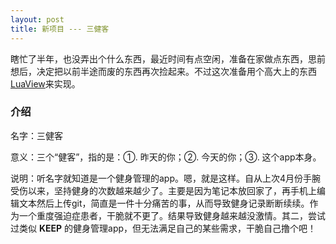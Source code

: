 ```yaml
---
layout: post
title: 新项目 --- 三健客
---
```


瞎忙了半年，也没弄出个什么东西，最近时间有点空闲，准备在家做点东西，思前想后，决定把以前半途而废的东西再次捡起来。不过这次准备用个高大上的东西[LuaView](https://github.com/alibaba/LuaViewSDK)来实现。

### 介绍

名字：三健客

意义：三个“健客”，指的是：①. 昨天的你；②. 今天的你；③. 这个app本身。

说明：听名字就知道是一个健身管理的app。嗯，就是这样。自从上次4月份手腕受伤以来，坚持健身的次数越来越少了。主要是因为笔记本放回家了，再手机上编辑文本然后上传git，简直是一件十分痛苦的事，从而导致健身记录断断续续。作为一个重度强迫症患者，干脆就不更了。结果导致健身越来越没激情。其二，尝试过类似 **KEEP** 的健身管理app，但无法满足自己的某些需求，干脆自己撸个吧！
